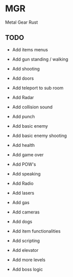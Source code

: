 # MGR

Metal Gear Rust

## TODO

- Add items menus
- Add gun standing / walking
- Add shooting
- Add doors
- Add teleport to sub room
- Add Radar
- Add collision sound
- Add punch
- Add basic enemy
- Add basic enemy shooting
- Add health
- Add game over
- Add POW's
- Add speaking
- Add Radio

- Add lasers
- Add gas
- Add cameras
- Add dogs

- Add item functionalities
- Add scripting

- Add elevator
- Add more levels
- Add boss logic
